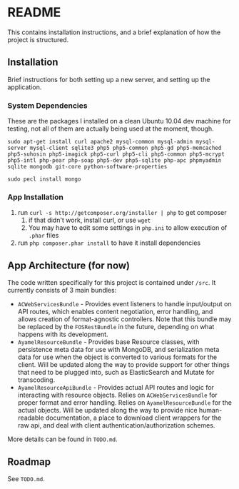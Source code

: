 # README #

This contains installation instructions, and a brief explanation of how the project is structured.

## Installation ##

Brief instructions for both setting up a new server, and setting up the application.

### System Dependencies ###

These are the packages I installed on a clean Ubuntu 10.04 dev machine for testing, not all of them are actually being used at the moment, though.

	sudo apt-get install curl apache2 mysql-common mysql-admin mysql-server mysql-client sqlite3 php5 php5-common php5-gd php5-memcached php5-suhosin php5-imagick php5-curl php5-cli php5-common php5-mcrypt php5-intl php-pear php-soap php5-dev php5-sqlite php-apc phpmyadmin sqlite mongodb git-core python-software-properties

	sudo pecl install mongo
	
### App Installation ###

1. run `curl -s http://getcomposer.org/installer | php` to get composer
	1. if that didn't work, install curl, or use `wget`
	2. You may have to edit some settings in `php.ini` to allow execution of `.phar` files
2. run `php composer.phar install` to have it install dependencies

## App Architecture (for now) ##

The code written specifically for this project is contained under `/src`.  It currently consists of 3 main bundles:

* `ACWebServicesBundle` - Provides event listeners to handle input/output on API routes, which enables content negotiation, error handling, and allows creation of format-agnostic controllers.  Note that this bundle may be replaced by the `FOSRestBundle` in the future, depending on what happens with its development.
* `AyamelResourceBundle` - Provides base Resource classes, with persistence meta data for use with MongoDB, and serialization meta data for use when the object is converted to various formats for the client.  Will be updated along the way to provide support for other things that need to be plugged into, such as ElasticSearch and Mutate for transcoding.
* `AyamelResourceApiBundle` - Provides actual API routes and logic for interacting with resource objects.  Relies on `ACWebServicesBundle` for proper format and error handling.  Relies on `AyamelResourceBundle` for the actual objects.  Will be updated along the way to provide nice human-readable documentation, a place to download client wrappers for the raw api, and deal with client authentication/authorization schemes.

More details can be found in `TODO.md`.

## Roadmap ##

See `TODO.md`.